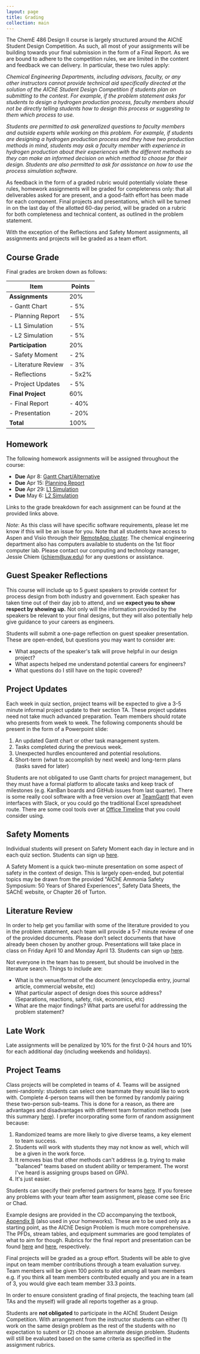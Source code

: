 ```yaml
---
layout: page
title: Grading
collection: main
---
```


The ChemE 486 Design II course is largely structured around the AIChE Student Design Competition. As such, all most of your assignments will be building towards your final submission in the form of a Final Report. As we are bound to adhere to the competition rules, we are limited in the content and feedback we can delivery. In particular, these two rules apply:

*Chemical Engineering Departments, including advisors, faculty, or any other instructors cannot provide technical aid specifically directed at the solution of the AIChE Student Design Competition if students plan on submitting to the contest. For example, if the problem statement asks for students to design a hydrogen production process, faculty members should not be directly telling students how to design this process or suggesting to them which process to use.*

*Students are permitted to ask generalized questions to faculty members and outside experts while working on this problem. For example, if students are designing a hydrogen production process and they have two production methods in mind, students may ask a faculty member with experience in hydrogen production about their experiences with the different methods so they can make an informed decision on which method to choose for their design. Students are also permitted to ask for assistance on how to use the process simulation software.*

As feedback in the form of a graded rubric would potentially violate these rules, homework assignments will be graded for completeness only: that all deliverables asked for are present, and a good-faith effort has been made for each component. Final projects and presentations, which will be turned in on the last day of the allotted 60-day period, will be graded on a rubric for both completeness and technical content, as outlined in the problem statement.

With the exception of the Reflections and Safety Moment assignments, all assignments and projects will be graded as a team effort.

## Course Grade

Final grades are broken down as follows:

| **Item**           | **Points**    |
| ------------------ | ------------- |
| **Assignments**    | 20%           |
| - Gantt Chart      | - 5%          |
| - Planning Report  | - 5%          |
| - L1 Simulation    | - 5%          |
| - L2 Simulation    | - 5%          |
| **Participation**  | 20%           |
| - Safety Moment    | - 2%          |
| - Literature Review | - 3%         |
| - Reflections      | - 5x2%        |
| - Project Updates  | - 5%          |
| **Final Project**  | 60%           |
| - Final Report     | - 40%         |
| - Presentation     | - 20%         |
| **Total**          | 100%          |

## Homework

The following homework assignments will be assigned throughout the course:

* **Due** Apr 8: [Gantt Chart/Alternative](https://canvas.uw.edu/courses/1371821/assignments/5271619)
* **Due** Apr 15: [Planning Report](https://canvas.uw.edu/courses/1371821/assignments/5271620)
* **Due** Apr 29: [L1 Simulation](https://canvas.uw.edu/courses/1371821/assignments/5271621)
* **Due** May 6: [L2 Simulation](https://canvas.uw.edu/courses/1371821/assignments/5271623)

Links to the grade breakdown for each assignment can be found at the provided links above.

*Note*: As this class will have specific software requirements, please let me know if this will be an issue for you. Note that all students have access to Aspen and Visio through their [RemoteApp cluster](https://www.engr.washington.edu/mycoe/computing/studentresources/remoteapp.html). The chemical engineering department also has computers available to students on the 1st floor computer lab. Please contact our computing and technology manager, Jessie Chiem (jchiem@uw.edu) for any questions or assistance.

## Guest Speaker Reflections

This course will include up to 5 guest speakers to provide context for process design from both industry and government. Each speaker has taken time out of their day job to attend, and we **expect you to show respect by showing up.** Not only will the information provided by the speakers be relevant to your final designs, but they will also potentially help give guidance to your careers as engineers.

Students will submit a one-page reflection on guest speaker presentation. These are open-ended, but questions you may want to consider are:

* What aspects of the speaker's talk will prove helpful in our design project?
* What aspects helped me understand potential careers for engineers?
* What questions do I still have on the topic covered?

## Project Updates

Each week in quiz section, project teams will be expected to give a 3-5 minute informal project update to their section TA. These project updates need not take much advanced preparation. Team members should rotate who presents from week to week. The following components should be present in the form of a Powerpoint slide:

1. An updated Gantt chart or other task management system.
2. Tasks completed during the previous week.
3. Unexpected hurdles encountered and potential resolutions.
4. Short-term (what to accomplish by next week) and long-term plans (tasks saved for later)

Students are not obligated to use Gantt charts for project management, but they must have a formal platform to allocate tasks and keep track of milestones (e.g. KanBan boards and GitHub issues from last quarter). There is some really cool software with a free version over at [TeamGantt](https://www.teamgantt.com/) that even interfaces with Slack, or you could go the traditional Excel spreadsheet route. There are some cool tools over at [Office Timeline](https://www.officetimeline.com/make-gantt-chart/excel#tutorial-auto) that you could consider using.

## Safety Moments

Individual students will present on Safety Moment each day in lecture and in each quiz section. Students can sign up [here](https://docs.google.com/spreadsheets/d/1xMZrunPzMAjKA5XZ0oxcciD0_SN-1uZWSY5xc4Dmk_E/edit?usp=sharing).

A Safety Moment is a quick two-minute presentation on some aspect of safety in the context of design. This is largely open-ended, but potential topics may be drawn from the provided "AIChE Ammonia Safety Symposium: 50 Years of Shared Experiences", Safety Data Sheets, the SAChE website, or Chapter 26 of Turton.

## Literature Review

In order to help get you familiar with some of the literature provided to you in the problem statement, each team will provide a 5-7 minute review of one of the provided documents. Please don’t select documents that have already been chosen by another group. Presentations will take place in class on Friday April 10 and Monday April 13. Students can sign up [here](https://docs.google.com/spreadsheets/d/1xMZrunPzMAjKA5XZ0oxcciD0_SN-1uZWSY5xc4Dmk_E/edit?usp=sharing).

Not everyone in the team has to present, but should be involved in the literature search. Things to include are:

* What is the venue/format of the document (encyclopedia entry, journal article, commercial website, etc)
* What particular aspect of design does this source address? (Separations, reactions, safety, risk, economics, etc)
* What are the major findings? What parts are useful for addressing the problem statement?


## Late Work

Late assignments will be penalized by 10% for the first 0-24 hours and 10% for each additional day (including weekends and holidays).

## Project Teams

Class projects will be completed in teams of 4. Teams will be assigned semi-randomly: students can select one teammate they would like to work with. Complete 4-person teams will then be formed by randomly pairing these two-person sub-teams. This is done for a reason, as there are advantages and disadvantages with different team formation methods (see this summary [here](http://facultyguidetoteamwork.umn.edu/how-do-i-form-successful-teams)). I prefer incorporating some form of random assignment because:

1. Randomized teams are more likely to give diverse teams, a key element to team success.
2. Students will work with students they may not know as well, which will be a given in the work force.
3. It removes bias that other methods can't address (e.g. trying to make "balanced" teams based on student ability or temperament. The worst I've heard is assigning groups based on GPA).
4. It's just easier.

Students can specify their preferred partners for teams [here](https://docs.google.com/spreadsheets/d/1xMZrunPzMAjKA5XZ0oxcciD0_SN-1uZWSY5xc4Dmk_E/edit?usp=sharing). If you foresee any problems with your team after team assignment, please come see Eric or Chad.

Example designs are provided in the CD accompanying the textbook, [Appendix B](https://github.com/uw-cheme485/uw-cheme485.github.io/raw/master/lectures/example_designs.pdf) (also used in your homeworks). These are to be used only as a starting point, as the AIChE Design Problem is much more comprehensive. The PFDs, stream tables, and equipment summaries are good templates of what to aim for though. Rubrics for the final report and presentation can be found [here](https://github.com/uw-cheme486/uw-cheme486.github.io/raw/master/rubrics/486_Final_Project_Rubric.doc) and [here](https://github.com/uw-cheme486/uw-cheme486.github.io/raw/master/rubrics/486_Presentation_Rubric.doc), respectively.

Final projects will be graded as a group effort. Students will be able to give input on team member contributions through a team evaluation survey. Team members will be given 100 points to allot among all team members e.g. if you think all team members contributed equally and you are in a team of 3, you would give each team member 33.3 points.

In order to ensure consistent grading of final projects, the teaching team (all TAs and the myself) will grade all reports together as a group.

Students are **not obligated** to participate in the AIChE Student Design Competition. With arrangement from the instructor students can either (1) work on the same design problem as the rest of the students with no expectation to submit or (2) choose an alternate design problem. Students will still be evaluated based on the same criteria as specified in the assignment rubrics.
